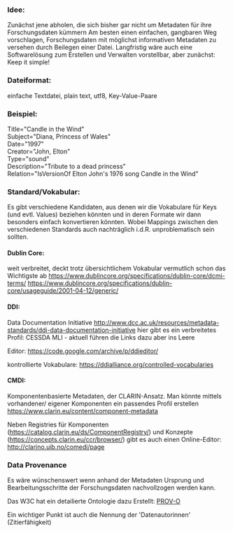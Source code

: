 ### Idee:
Zunächst jene abholen, die sich bisher gar nicht um Metadaten für ihre Forschungsdaten kümmern
Am besten einen einfachen, gangbaren Weg vorschlagen, Forschungsdaten mit möglichst informativen Metadaten zu versehen durch Beilegen einer Datei.
Langfristig wäre auch eine Softwarelösung zum Erstellen und Verwalten vorstellbar, aber zunächst: Keep it simple!

### Dateiformat:
einfache Textdatei, plain text, utf8, Key-Value-Paare

### Beispiel:
Title="Candle in the Wind"<br>
Subject="Diana, Princess of Wales"<br>
Date="1997"<br>
Creator="John, Elton"<br>
Type="sound"<br>
Description="Tribute to a dead princess"<br>
Relation="IsVersionOf Elton John's 1976 song Candle in the Wind"

### Standard/Vokabular:
Es gibt verschiedene Kandidaten, aus denen wir die Vokabulare für Keys (und evtl. Values) beziehen könnten und in deren Formate wir dann besonders einfach konvertieren könnten. Wobei Mappings zwischen den verschiedenen Standards auch nachträglich i.d.R. unproblematisch sein sollten.


#### Dublin Core:
weit verbreitet, deckt trotz übersichtlichem Vokabular vermutlich schon das Wichtigste ab
https://www.dublincore.org/specifications/dublin-core/dcmi-terms/
https://www.dublincore.org/specifications/dublin-core/usageguide/2001-04-12/generic/


#### DDI:
Data Documentation Initiative
http://www.dcc.ac.uk/resources/metadata-standards/ddi-data-documentation-initiative
hier gibt es ein verbreitetes Profil: CESSDA MLI - aktuell führen die Links dazu aber ins Leere

Editor: https://code.google.com/archive/p/ddieditor/

kontrollierte Vokabulare: https://ddialliance.org/controlled-vocabularies

#### CMDI:
Komponentenbasierte Metadaten, der CLARIN-Ansatz. Man könnte mittels vorhandener/ eigener Komponenten ein passendes Profil erstellen https://www.clarin.eu/content/component-metadata

Neben Registries für Komponenten (https://catalog.clarin.eu/ds/ComponentRegistry/) und Konzepte (https://concepts.clarin.eu/ccr/browser/) gibt es auch einen Online-Editor: http://clarino.uib.no/comedi/page

### Data Provenance
Es wäre wünschenswert wenn anhand der Metadaten Ursprung und Bearbeitungsschritte der Forschungsdaten nachvollzogen werden kann.

Das W3C hat ein detailierte Ontologie dazu Erstellt: [PROV-O](https://www.w3.org/TR/prov-o/)

Ein wichtiger Punkt ist auch die Nennung der 'Datenautorinnen' (Zitierfähigkeit)

